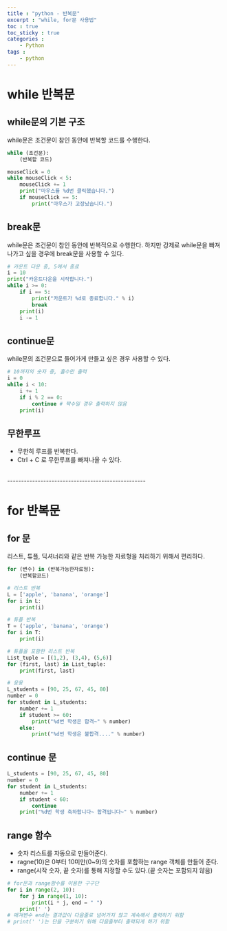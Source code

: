 ```yaml
---
title : "python - 반복문"
excerpt : "while, for문 사용법"
toc : true
toc_sticky : true
categories :
    - Python
tags :
    - python
---
```


while 반복문
===========
## while문의 기본 구조
while문은 조건문이 참인 동안에 반복할 코드를 수행한다.
```python
while (조건문):
    (반복할 코드)
```
```python
mouseClick = 0
while mouseClick < 5:
    mouseClick += 1
    print("마우스를 %d번 클릭했습니다.")
    if mouseClick == 5:
        print("마우스가 고장났습니다.")
```

## break문
while문은 조건문이 참인 동안에 반복적으로 수행한다. 하지만 강제로 while문을 빠져나가고 싶을 경우에 break문을 사용할 수 있다.
```python
# 카운트 다운 중, 5에서 종료
i = 10
print("카운트다운을 시작합니다.")
while i >= 0:
    if i == 5:
        print("카운트가 %d로 종료합니다." % i)
        break
    print(i)
    i -= 1
```

## continue문
while문의 조건문으로 들어가게 만들고 싶은 경우 사용할 수 있다.
```python
# 10까지의 숫자 중, 홀수만 출력
i = 0
while i < 10:
    i += 1
    if i % 2 == 0:
        continue # 짝수일 경우 출력하지 않음
    print(i)
```

## 무한루프
- 무한히 루프를 반복한다.
- Ctrl + C 로 무한루프를 빠져나올 수 있다.

<br>
--------------------------------------------------
<br>

for 반복문
======
## for 문
리스트, 튜플, 딕셔너리와 같은 반복 가능한 자료형을 처리하기 위해서 편리하다.
```python
for (변수) in (반복가능한자료형):
    (반복할코드)
```
```python
# 리스트 반복
L = ['apple', 'banana', 'orange']
for i in L:
    print(i)

# 튜플 반복
T = ('apple', 'banana', 'orange')
for i in T:
    print(i)

# 튜플을 포함한 리스트 반복
List_tuple = [(1,2), (3,4), (5,6)]
for (first, last) in List_tuple:
    print(first, last)

# 응용
L_students = [90, 25, 67, 45, 80]
number = 0
for student in L_students:
    number += 1
    if student >= 60:
        print("%d번 학생은 합격~" % number)
    else:
        print("%d번 학생은 불합격...." % number)
```

## continue 문
```python
L_students = [90, 25, 67, 45, 80]
number = 0
for student in L_students:
    number += 1
    if student < 60:
        continue
    print("%d번 학생 축하합니다~ 합격입니다~" % number)
```

## range 함수
- 숫자 리스트를 자동으로 만들어준다.
- ragne(10)은 0부터 10미만(0~9)의 숫자를 포함하는 range 객체를 만들어 준다.
- range(시작 숫자, 끝 숫자)를 통해 지정할 수도 있다.(끝 숫자는 포함되지 않음)
```python
# for문과 range함수를 이용한 구구단
for i in range(2, 10):
    for j in range(1, 10):
        print(i * j, end = " ")
    print(' ')
# 매겨변수 end는 결과값이 다음줄로 넘어가지 않고 계속해서 출력하기 위함
# print(' ')는 단을 구분하기 위해 다음줄부터 출력되게 하기 위함
```